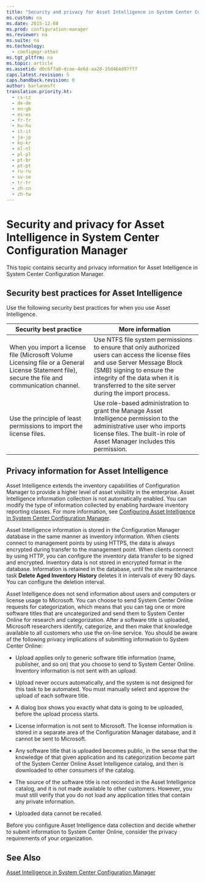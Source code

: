 ```yaml
---
title: "Security and privacy for Asset Intelligence in System Center Configuration Manager"
ms.custom: na
ms.date: 2015-12-08
ms.prod: configuration-manager
ms.reviewer: na
ms.suite: na
ms.technology: 
  - configmgr-other
ms.tgt_pltfrm: na
ms.topic: article
ms.assetid: d0c6f7a0-dcae-4e6d-aa28-35d464d97ff7
caps.latest.revision: 5
caps.handback.revision: 0
author: barlanmsft
translation.priority.ht: 
  - cs-cz
  - de-de
  - en-gb
  - es-es
  - fr-fr
  - hu-hu
  - it-it
  - ja-jp
  - ko-kr
  - nl-nl
  - pl-pl
  - pt-br
  - pt-pt
  - ru-ru
  - sv-se
  - tr-tr
  - zh-cn
  - zh-tw
---
```

# Security and privacy for Asset Intelligence in System Center Configuration Manager
This topic contains security and privacy information for Asset Intelligence in System Center Configuration Manager.  
  
##  <a name="BKMK_Security_AI"></a> Security best practices for Asset Intelligence  
 Use the following security best practices for when you use Asset Intelligence.  
  
|Security best practice|More information|  
|----------------------------|----------------------|  
|When you import a license file (Microsoft Volume Licensing file or a General License Statement file), secure the file and communication channel.|Use NTFS file system permissions to ensure that only authorized users can access the license files and use Server Message Block (SMB) signing to ensure the integrity of the data when it is transferred to the site server during the import process.|  
|Use the principle of least permissions to import the license files.|Use role-based administration to grant the Manage Asset Intelligence permission to the administrative user who imports license files. The built-in role of Asset Manager includes this permission.|  
  
##  <a name="BKMK_Privacy_HardwareInventory"></a> Privacy information for Asset Intelligence  
 Asset Intelligence extends the inventory capabilities of Configuration Manager to provide a higher level of asset visibility in the enterprise. Asset Intelligence information collection is not automatically enabled. You can modify the type of information collected by enabling hardware inventory reporting classes. For more information, see [Configuring Asset Intelligence in System Center Configuration Manager](../../../../core/clients/manage/asset-intelligence/configuring-asset-intelligence.md).  
  
 Asset Intelligence information is stored in the Configuration Manager database in the same manner as inventory information. When clients connect to management points by using HTTPS, the data is always encrypted during transfer to the management point. When clients connect by using HTTP, you can configure the inventory data transfer to be signed and encrypted. Inventory data is not stored in encrypted format in the database. Information is retained in the database, until the site maintenance task **Delete Aged Inventory History** deletes it in intervals of every 90 days. You can configure the deletion interval.  
  
 Asset Intelligence does not send information about users and computers or license usage to Microsoft. You can choose to send System Center Online requests for categorization, which means that you can tag one or more software titles that are uncategorized and send them to System Center Online for research and categorization. After a software title is uploaded, Microsoft researchers identify, categorize, and then make that knowledge available to all customers who use the on-line service. You should be aware of the following privacy implications of submitting information to System Center Online:  
  
-   Upload applies only to generic software title information (name, publisher, and so on) that you choose to send to System Center Online. Inventory information is not sent with an upload.  
  
-   Upload never occurs automatically, and the system is not designed for this task to be automated. You must manually select and approve the upload of each software title.  
  
-   A dialog box shows you exactly what data is going to be uploaded, before the upload process starts.  
  
-   License information is not sent to Microsoft. The license information is stored in a separate area of the Configuration Manager database, and it cannot be sent to Microsoft.  
  
-   Any software title that is uploaded becomes public, in the sense that the knowledge of that given application and its categorization become part of the System Center Online Asset Intelligence catalog, and then is downloaded to other consumers of the catalog.  
  
-   The source of the software title is not recorded in the Asset Intelligence catalog, and it is not made available to other customers. However, you must still verify that you do not load any application titles that contain any private information.  
  
-   Uploaded data cannot be recalled.  
  
 Before you configure Asset Intelligence data collection and decide whether to submit information to System Center Online, consider the privacy requirements of your organization.  
  
## See Also  
 [Asset Intelligence in System Center Configuration Manager](../../../../core/clients/manage/asset-intelligence/asset-intelligence.md)